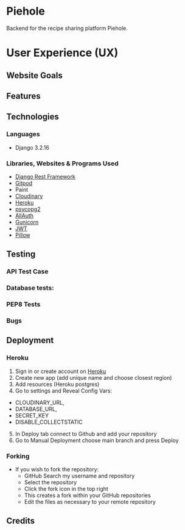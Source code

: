 # Piehole 
Backend for the recipe sharing platform Piehole.

# User Experience (UX)


## Website Goals

## Features





## Technologies
 ### Languages
   - Django 3.2.16

  ### Libraries, Websites & Programs Used
  * [Django Rest Framework](https://www.django-rest-framework.org/)
  * [Gitpod](https://gitpod.io/projects)
  * Paint
  * [Cloudinary](https://cloudinary.com/)
  * [Heroku](https://dashboard.heroku.com/apps)
  * [psycopg2](https://pypi.org/project/psycopg2/)
  * [AllAuth](https://django-allauth.readthedocs.io/en/latest/installation.html)
  * [Gunicorn](https://gunicorn.org/)
  * [JWT](https://jwt.io/)
  * [Pillow](https://pypi.org/project/Pillow/)

## Testing
### API Test Case


### Database tests:


### PEP8 Tests


### Bugs



## Deployment
### Heroku
1. Sign in or create account on [Heroku](https://id.heroku.com/login)
2. Create new app (add unique name and choose closest region)
3. Add resources (Heroku postgres)
4. Go to settings and Reveal Config Vars:
* CLOUDINARY_URL,
* DATABASE_URL,
* SECRET_KEY
* DISABLE_COLLECTSTATIC
5. In Deploy tab connect to Github and add your repository
6. Go to Manual Deployment choose main branch and press Deploy

 ### Forking
 * If you wish to fork the repository:
    - GitHub Search my username and repository
    - Select the repository
    - Click the fork icon in the top right
    - This creates a fork within your GitHub repositories
    - Edit the files as necessary to your remote repository


## Credits


